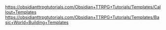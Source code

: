 https://obsidianttrpgtutorials.com/Obsidian+TTRPG+Tutorials/Templates/Callout+Templates
https://obsidianttrpgtutorials.com/Obsidian+TTRPG+Tutorials/Templates/Basic+World+Building+Templates